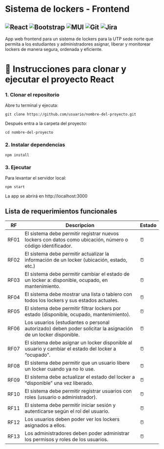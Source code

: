 # Sistema de lockers - Frontend

![React](https://img.shields.io/badge/react-%2320232a.svg?style=for-the-badge&logo=react&logoColor=%2361DAFB)
![Bootstrap](https://img.shields.io/badge/bootstrap-%238511FA.svg?style=for-the-badge&logo=bootstrap&logoColor=white)
![MUI](https://img.shields.io/badge/MUI-%230081CB.svg?style=for-the-badge&logo=mui&logoColor=white)
![Git](https://img.shields.io/badge/git-%23F05033.svg?style=for-the-badge&logo=git&logoColor=white)
![Jira](https://img.shields.io/badge/jira-%230A0FFF.svg?style=for-the-badge&logo=jira&logoColor=white)
---

App web frontend para un sistema de lockers para la UTP sede norte que permita a los estudiantes y administradores asignar, liberar y monitorear lockers de manera segura, ordenada y eficiente.


# 🚀 Instrucciones para clonar y ejecutar el proyecto React

### 1. Clonar el repositorio
Abre tu terminal y ejecuta:

```
git clone https://github.com/usuario/nombre-del-proyecto.git
```
Después entra a la carpeta del proyecto:
```
cd nombre-del-proyecto
```
### 2. Instalar dependencias
```
npm install
```
### 3. Ejecutar
Para levantar el servidor local:
```
npm start
```

La app se abrirá en http://localhost:3000
## Lista de requerimientos funcionales

| RF   | Descripcion | Estado |
|------|-------------|--------|
| RF01 | El sistema debe permitir registrar nuevos lockers con datos como ubicación, número o código identificador. |:alarm_clock:|
| RF02 | El sistema debe permitir actualizar la información de un locker (ubicación, estado, etc.) |:alarm_clock:|
| RF03 | El sistema debe permitir cambiar el estado de un locker a: disponible, ocupado, en mantenimiento. |:alarm_clock:|
| RF04 |El sistema debe mostrar una lista o tablero con todos los lockers y sus estados actuales. |:alarm_clock:|
| RF05   |El sistema debe permitir filtrar lockers por estado (disponible, ocupado, mantenimiento). |:alarm_clock:|
| RF06  |Los usuarios (estudiantes o personal autorizado) deben poder solicitar la asignación de un locker disponible.|:alarm_clock:|
| RF07 |El sistema debe asignar un locker disponible al usuario y cambiar el estado del locker a “ocupado”. |:alarm_clock:|
| RF08   |El sistema debe permitir que un usuario libere un locker cuando ya no lo use. |:alarm_clock:|
| RF09   |El sistema debe actualizar el estado del locker a “disponible” una vez liberado. |:alarm_clock:|
| RF10   |El sistema debe permitir registrar usuarios con roles (usuario o administrador). |:alarm_clock:|
| RF11   | El sistema debe permitir iniciar sesión y autenticarse según el rol del usuario. |:alarm_clock:|
| RF12   |  Los usuarios deben poder ver los lockers asignados a ellos. |:alarm_clock:|
| RF13   | Los administradores deben poder administrar los permisos y roles de los usuarios. |:alarm_clock:|

